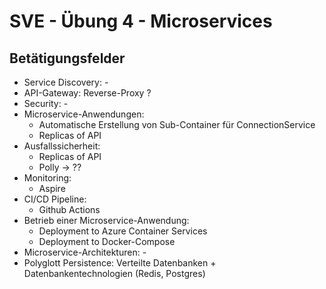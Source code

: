 # SVE - Übung 4 - Microservices

## Betätigungsfelder

- Service Discovery: -
- API-Gateway: Reverse-Proxy ?
- Security: -
- Microservice-Anwendungen:
  - Automatische Erstellung von Sub-Container für ConnectionService
  - Replicas of API
- Ausfallssicherheit:
  - Replicas of API
  - Polly -> ??
- Monitoring:
  - Aspire
- CI/CD Pipeline:
  - Github Actions
- Betrieb einer Microservice-Anwendung:
  - Deployment to Azure Container Services
  - Deployment to Docker-Compose
- Microservice-Architekturen: -
- Polyglott Persistence: Verteilte Datenbanken + Datenbankentechnologien (Redis, Postgres)
